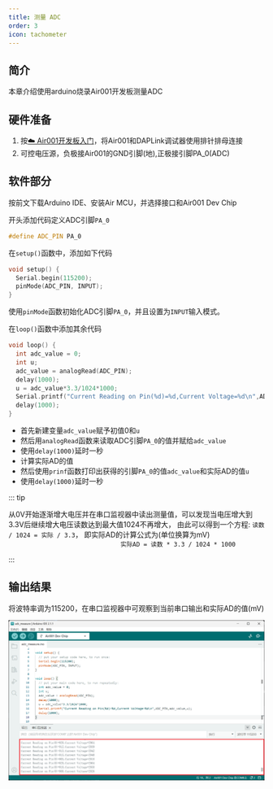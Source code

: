 ```yaml
---
title: 测量 ADC
order: 3
icon: tachometer
---
```


## 简介

本章介绍使用arduino烧录Air001开发板测量ADC

## 硬件准备

1. 按[☁️ Air001开发板入门](/tutorial-advanced/Air001_start.html)，将Air001和DAPLink调试器使用排针排母连接
2. 可控电压源，负极接Air001的GND引脚(地),正极接引脚PA_0(ADC)

## 软件部分

按前文下载Arduino IDE、安装Air MCU，并选择接口和Air001 Dev Chip

开头添加代码定义ADC引脚`PA_0`

```cpp
#define ADC_PIN PA_0
```

在`setup()`函数中，添加如下代码

```cpp
void setup() {
  Serial.begin(115200);
  pinMode(ADC_PIN, INPUT);
}
```

使用`pinMode`函数初始化ADC引脚`PA_0`，并且设置为`INPUT`输入模式。

在`loop()`函数中添加其余代码

```cpp
void loop() {
  int adc_value = 0;
  int u;
  adc_value = analogRead(ADC_PIN);
  delay(1000);
  u = adc_value*3.3/1024*1000;
  Serial.printf("Current Reading on Pin(%d)=%d,Current Voltage=%d\n",ADC_PIN,adc_value,u);
  delay(1000);
}
```

- 首先新建变量`adc_value`赋予初值0和`u`
- 然后用`analogRead`函数来读取ADC引脚`PA_0`的值并赋给`adc_value`
- 使用`delay(1000)`延时一秒
- 计算实际AD的值
- 然后使用`prinf`函数打印出获得的引脚`PA_0`的值`adc_value`和实际AD的值`u`
- 使用`delay(1000)`延时一秒

::: tip

从0V开始逐渐增大电压并在串口监视器中读出测量值，可以发现当电压增大到3.3V后继续增大电压读数达到最大值1024不再增大，
由此可以得到一个方程: `读数 / 1024 = 实际 / 3.3`，
即实际AD的计算公式为(单位换算为mV)
$~~~~~~~~~~~~~~~~~~~~~~~~~~~~~~~~~~~~~~~~~~~~~~~~~~~~~~~~$`实际AD = 读数 * 3.3 / 1024 * 1000`

:::

## 输出结果

将波特率调为115200，在串口监视器中可观察到当前串口输出和实际AD的值(mV)

![](img/adc_res.png)
